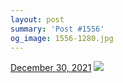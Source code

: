 ```yaml
---
layout: post
summary: 'Post #1556'
og_image: 1556-1280.jpg
---
```


<p>
  <time>
    <a href="/1556">December 30, 2021</a>
  </time>
  <a href="/1556">
    <img src="{{ site.assets_url }}/1556-640.jpg" srcset="{{ site.assets_url }}/1556-320.jpg 320w, {{ site.assets_url }}/1556-640.jpg 640w, {{ site.assets_url }}/1556-960.jpg 960w, {{ site.assets_url }}/1556-1280.jpg 1280w" sizes="(min-width: 700px) 50vw, calc(100vw - 2rem)" />
  </a>
</p>
